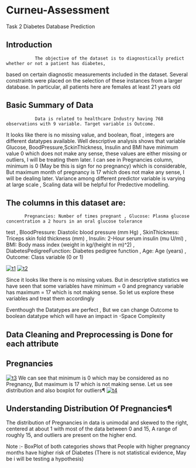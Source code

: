 # Curneu-Assessment
Task 2 
                                           Diabetes Database Prediction
## Introduction
               The objective of the dataset is to diagnostically predict whether or not a patient has diabetes, 
 based on certain diagnostic measurements included in the dataset. Several constraints were placed on the selection 
 of these instances from a larger database. In particular, all patients here are females at least 21 years old

## Basic Summary of Data
               Data is related to healthcare Industry having 768 observations with 9 variable. Target variable is Outcome.
 It looks like there is no missing value, and boolean, float , integers are different datatypes available.
 Well descriptive analysis shows that variable Glucose, BoodPressure,SckinThickness, Insulin and BMI have minimum value 0 
 which does not make any sense, these values are either missing or outliers, I will be treating them later. 
 I can see in Pregnancies column, minimum is 0 (May be this is sign for no pregnancy) which is considerable,
 But maximum month of pregnancy is 17 which does not make any sense, I will be dealing later. 
 Variance among different predictor variable is varying at large scale , Scaling data will be helpful for Predective modelling.
 
## The columns in this dataset are:
           Pregnancies: Number of times pregnant , Glucose: Plasma glucose concentration a 2 hours in an oral glucose tolerance 
 test , BloodPressure: Diastolic blood pressure (mm Hg) , SkinThickness: Triceps skin fold thickness (mm) ,
 Insulin: 2-Hour serum insulin (mu U/ml) , BMI: Body mass index (weight in kg/(height in m)^2) , 
 DiabetesPedigreeFunction: Diabetes pedigree function , Age: Age (years) , Outcome: Class variable (0 or 1)


<a href="https://ibb.co/tZxvt1J"><img src="https://i.ibb.co/Xy3KgGC/t1.png" alt="t1" border="0"></a>  <a href="https://ibb.co/ThnZ1Gg"><img src="https://i.ibb.co/x5cyYb7/t2.png" alt="t2" border="0"></a>

Since it looks like there is no missing values. But in descriptive statistics we have seen that some variables have minimum = 0 
and pregnancy variable has maximum = 17 which is not making sense. So let us explore these variables 
and treat them accordingly

Eventhough the Datatypes are perfect , But we can change Outcome to boolean datatype which will have an impact
 in -Space Complexity

## Data Cleaning and Preprocessing is Done for each attribute

## Pregnancies
  
<a href="https://imgbb.com/"><img src="https://i.ibb.co/QKzTCwr/t3.png" alt="t3" border="0"></a>
 We can see that minimum is 0 which may be considered as no Pregnancy, But maximum is 17 which is not making sense. 
Let us see distribution and also boxplot for outliers¶
<a href="https://ibb.co/vBL1zpX"><img src="https://i.ibb.co/H2G7g6h/t4.png" alt="t4" border="0"></a>

## Understanding Distribution Of Pregnancies¶
The distribution of Pregnancies in data is unimodal and skewed to the right, centered at about 1 with 
most of the data between 0 and 15, A range of roughly 15, and outliers are present on the higher end.

Note :- BoxPlot of both categories shows that People with higher pregnancy months have higher risk of Diabetes
 (There is not statistical evidence, May be i will be testing a hypothesis)